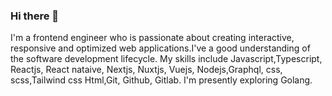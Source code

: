 ### Hi there 👋

I'm a frontend engineer who is passionate about creating interactive, responsive and optimized web applications.I've a good understanding of the software development lifecycle. My skills include Javascript,Typescript, Reactjs, React nataive, Nextjs, Nuxtjs, Vuejs, Nodejs,Graphql, css, scss,Tailwind css Html,Git, Github, Gitlab. I'm presently exploring Golang.
